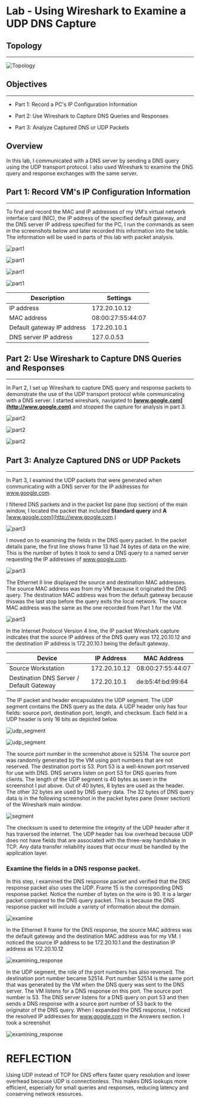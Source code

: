 # Lab - Using Wireshark to Examine a UDP DNS Capture

## Topology
---

![Topology](media/dns/image1.png)

## Objectives
---

- Part 1: Record a PC's IP Configuration Information

- Part 2: Use Wireshark to Capture DNS Queries and Responses

- Part 3: Analyze Captured DNS or UDP Packets

## Overview

In this lab, I communicated with a DNS server by sending a DNS query
using the UDP transport protocol. I also used Wireshark to examine the
DNS query and response exchanges with the same server.

## Part 1: Record VM's IP Configuration Information
---
To find and record the MAC and IP addresses of my VM's virtual network
interface card (NIC), the IP address of the specified default gateway,
and the DNS server IP address specified for the PC, I run the commands
as seen in the screenshots below and later recorded this information
into the table. The information will be used in parts of this lab with
packet analysis.

![part1](media/dns/image2.png)

![part1](media/dns/image3.png)

![part1](media/dns/image4.png)

![part1](media/dns/image5.png)

| **Description**              | **Settings**       |
|------------------------------|--------------------|
| IP address                   | 172.20.10.12       |
| MAC address                  | 08:00:27:55:44:07  |
| Default gateway IP address   | 172.20.10.1        |
| DNS server IP address        | 127.0.0.53         |


## Part 2: Use Wireshark to Capture DNS Queries and Responses
---

In Part 2, I set up Wireshark to capture DNS query and response packets
to demonstrate the use of the UDP transport protocol while communicating
with a DNS server. I started wireshark, navigated to
**[www.google.com](http://www.google.com)** and stopped the capture for
analysis in part 3.

![part2](media/dns/image6.png)

![part2](media/dns/image7.png)

![part2](media/dns/image8.png)

## Part 3: Analyze Captured DNS or UDP Packets
---

In Part 3, I examind the UDP packets that were generated when
communicating with a DNS server for the IP addresses for www.google.com.

I filtered DNS packets and in the packet list pane (top section) of the
main window, I located the packet that included **Standard query** and
**A** [www.google.com](http://www.google.com.)

![part3](media/dns/image9.png)


I moved on to examining the fields in the DNS query packet. In the packet details pane, the first line shows frame 13 had 74 bytes of data on the wire. 
This is the number of bytes it took to send a DNS query to a named server requesting the IP addresses of www.google.com.

![part3](media/dns/image10.png)

The Ethernet II line displayed the source and destination MAC addresses.
The source MAC address was from my VM because it originated the DNS
query. The destination MAC address was from the default gateway because
thiswas the last stop before the query exits the local network. The
source MAC address was the same as the one recorded from Part 1 for the
VM.

![part3](media/dns/image11.png)

In the Internet Protocol Version 4 line, the IP packet Wireshark capture
indicates that the source IP address of the DNS query was 172.20.10.12
and the destination IP address is 172.20.10.1 being the default gateway.

| Device                                    | IP Address     | MAC Address         |
|-------------------------------------------|----------------|---------------------|
| Source Workstation                        | 172.20.10.12   | 08:00:27:55:44:07   |
| Destination DNS Server / Default Gateway  | 172.20.10.1    | de:b5:4f:bd:99:64   |

The IP packet and header encapsulates the UDP segment. The UDP segment
contains the DNS query as the data. A UDP header only has four fields:
source port, destination port, length, and checksum. Each field in a UDP
header is only 16 bits as depicted below.

![udp_segment](media/dns/image12.png)

![udp_segment](media/dns/image13.png)

The source port number in the screenshot above is 52514. The source port
was randomly generated by the VM using port numbers that are not
reserved. The destination port is 53. Port 53 is a well-known port
reserved for use with DNS. DNS servers listen on port 53 for DNS queries
from clients. The length of the UDP segment is 40 bytes as seen in the
screenshot I put above. Out of 40 bytes, 8 bytes are used as the header.
The other 32 bytes are used by DNS query data. The 32 bytes of DNS query
data is in the following screenshot in the packet bytes pane (lower
section) of the Wireshark main window.

![segment](media/dns/image14.png)

The checksum is used to determine the integrity of the UDP header after
it has traversed the internet. The UDP header has low overhead because
UDP does not have fields that are associated with the three-way
handshake in TCP. Any data transfer reliability issues that occur must
be handled by the application layer.

### Examine the fields in a DNS response packet.

In this step, l examined the DNS response packet and verified that the
DNS response packet also uses the UDP. Frame 15 is the corresponding DNS
response packet. Notice the number of bytes on the wire is 90. It is a
larger packet compared to the DNS query packet. This is because the DNS
response packet will include a variety of information about the domain.

![examine](media/dns/image15.png)

In the Ethernet II frame for the DNS response, the source MAC address
was the default gateway and the destination MAC address was for my VM. I
noticed the source IP address to be 172.20.10.1 and the destination IP
address as 172.20.10.12

![examining_response](media/dns/image16.png)

In the UDP segment, the role of the port numbers has also reversed. The
destination port number became 52514. Port number 52514 is the same port
that was generated by the VM when the DNS query was sent to the DNS
server. The VM listens for a DNS response on this port. The source port
number is 53. The DNS server listens for a DNS query on port 53 and then
sends a DNS response with a source port number of 53 back to the
originator of the DNS query. When I expanded the DNS response, I noticed
the resolved IP addresses for www.google.com in the Answers section. I
took a screenshot

![examining_response](media/dns/image17.png)

# REFLECTION

Using UDP instead of TCP for DNS offers faster query resolution and
lower overhead because UDP is connectionless. This makes DNS lookups
more efficient, especially for small queries and responses, reducing
latency and conserving network resources.
